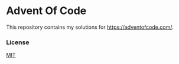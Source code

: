 # Advent Of Code

This repository contains my solutions for https://adventofcode.com/.

### License

[MIT](./LICENSE)

